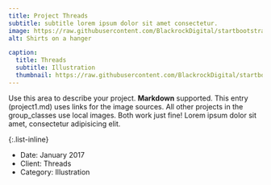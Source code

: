 ```yaml
---
title: Project Threads
subtitle: subtitle lorem ipsum dolor sit amet consectetur.
image: https://raw.githubusercontent.com/BlackrockDigital/startbootstrap-agency/master/src/assets/img/group_classes/01-full.jpg
alt: Shirts on a hanger

caption:
  title: Threads
  subtitle: Illustration
  thumbnail: https://raw.githubusercontent.com/BlackrockDigital/startbootstrap-agency/master/src/assets/img/group_classes/01-thumbnail.jpg
---
```


Use this area to describe your project. **Markdown** supported. This entry (project1.md) uses links for the image sources. All other projects in the group_classes use local images. Both work just fine! Lorem ipsum dolor sit amet, consectetur adipisicing elit.

{:.list-inline}

- Date: January 2017
- Client: Threads
- Category: Illustration
